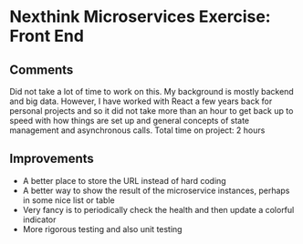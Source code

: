 # Nexthink Microservices Exercise: Front End
## Comments
Did not take a lot of time to work on this. My background is mostly backend and big data. However, I have worked with React a few years back for personal projects and so it did not take more than an hour to get back up to speed with how things are set up and general concepts of state management and asynchronous calls.
Total time on project: 2 hours 
## Improvements
* A better place to store the URL instead of hard coding
* A better way to show the result of the microservice instances, perhaps in some nice list or table
* Very fancy is to periodically check the health and then update a colorful indicator
* More rigorous testing and also unit testing
